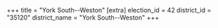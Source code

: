 +++
title = "York South--Weston"
[extra]
election_id = 42
district_id = "35120"
district_name = "York South--Weston"
+++
